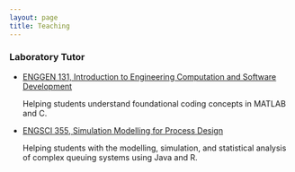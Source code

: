```yaml
---
layout: page
title: Teaching
---
```


### Laboratory Tutor

* [ENGGEN 131, Introduction to Engineering Computation and Software Development](https://courseoutline.auckland.ac.nz/dco/course/ENGGEN/131/1235)

  Helping students understand foundational coding concepts in MATLAB and C.

* [ENGSCI 355, Simulation Modelling for Process Design](https://courseoutline.auckland.ac.nz/dco/course/ENGSCI/355/1225])

  Helping students with the modelling, simulation, and statistical analysis of complex queuing systems using Java and R.
